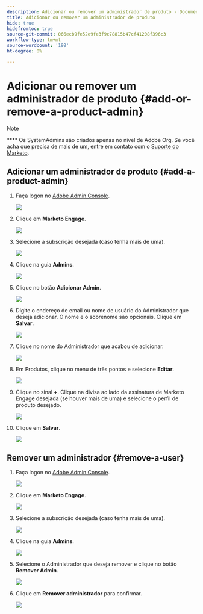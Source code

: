 ```yaml
---
description: Adicionar ou remover um administrador de produto - Documentos do Marketo - Documentação do produto
title: Adicionar ou remover um administrador de produto
hide: true
hidefromtoc: true
source-git-commit: 066ecb9fe52e9fe3f9c78815b47cf41208f396c3
workflow-type: tm+mt
source-wordcount: '198'
ht-degree: 0%

---
```


# Adicionar ou remover um administrador de produto {#add-or-remove-a-product-admin}

>[!NOTE]
>
>**** Os SystemAdmins são criados apenas no nível de Adobe Org. Se você acha que precisa de mais de um, entre em contato com o [Suporte do Marketo](https://nation.marketo.com/t5/support/ct-p/Support).

## Adicionar um administrador de produto {#add-a-product-admin}

1. Faça logon no [Adobe Admin Console](https://adminconsole.adobe.com/).

   ![](assets/add-or-remove-a-product-admin-1.png)

1. Clique em **Marketo Engage**.

   ![](assets/add-or-remove-a-product-admin-2.png)

1. Selecione a subscrição desejada (caso tenha mais de uma).

   ![](assets/add-or-remove-a-product-admin-3.png)

1. Clique na guia **Admins**.

   ![](assets/add-or-remove-a-product-admin-4.png)

1. Clique no botão **Adicionar Admin**.

   ![](assets/add-or-remove-a-product-admin-5.png)

1. Digite o endereço de email ou nome de usuário do Administrador que deseja adicionar. O nome e o sobrenome são opcionais. Clique em **Salvar**.

   ![](assets/add-or-remove-a-product-admin-6.png)

1. Clique no nome do Administrador que acabou de adicionar.

   ![](assets/add-or-remove-a-product-admin-7.png)

1. Em Produtos, clique no menu de três pontos e selecione **Editar**.

   ![](assets/add-or-remove-a-product-admin-8.png)

1. Clique no sinal **+**. Clique na divisa ao lado da assinatura de Marketo Engage desejada (se houver mais de uma) e selecione o perfil de produto desejado.

   ![](assets/add-or-remove-a-product-admin-9.png)

1. Clique em **Salvar**.

   ![](assets/add-or-remove-a-product-admin-10.png)

## Remover um administrador {#remove-a-user}

1. Faça logon no [Adobe Admin Console](https://adminconsole.adobe.com/).

   ![](assets/add-or-remove-a-product-admin-11.png)

1. Clique em **Marketo Engage**.

   ![](assets/add-or-remove-a-product-admin-12.png)

1. Selecione a subscrição desejada (caso tenha mais de uma).

   ![](assets/add-or-remove-a-product-admin-13.png)

1. Clique na guia **Admins**.

   ![](assets/add-or-remove-a-product-admin-14.png)

1. Selecione o Administrador que deseja remover e clique no botão **Remover Admin**.

   ![](assets/add-or-remove-a-product-admin-15.png)

1. Clique em **Remover administrador** para confirmar.

   ![](assets/add-or-remove-a-product-admin-16.png)
